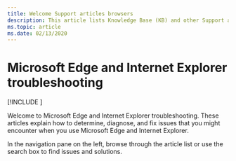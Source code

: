 ```yaml
---
title: Welcome Support articles browsers
description: This article lists Knowledge Base (KB) and other Support articles for Microsoft Edge and Internet Explorer.
ms.topic: article
ms.date: 02/13/2020
---
```

# Microsoft Edge and Internet Explorer troubleshooting

[!INCLUDE [](../includes/browsers-important.md)]

Welcome to Microsoft Edge and Internet Explorer troubleshooting. These articles explain how to determine, diagnose, and fix issues that you might encounter when you use Microsoft Edge and Internet Explorer.

In the navigation pane on the left, browse through the article list or use the search box to find issues and solutions.
